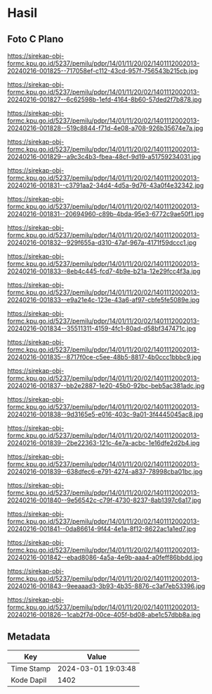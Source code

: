 # Hasil

## Foto C Plano

https://sirekap-obj-formc.kpu.go.id/5237/pemilu/pdpr/14/01/11/20/02/1401112002013-20240216-001825--717058ef-c112-43cd-957f-756543b215cb.jpg

https://sirekap-obj-formc.kpu.go.id/5237/pemilu/pdpr/14/01/11/20/02/1401112002013-20240216-001827--6c62598b-1efd-4164-8b60-57ded2f7b878.jpg

https://sirekap-obj-formc.kpu.go.id/5237/pemilu/pdpr/14/01/11/20/02/1401112002013-20240216-001828--519c8844-f71d-4e08-a708-926b35674e7a.jpg

https://sirekap-obj-formc.kpu.go.id/5237/pemilu/pdpr/14/01/11/20/02/1401112002013-20240216-001829--a9c3c4b3-fbea-48cf-9d19-a51759234031.jpg

https://sirekap-obj-formc.kpu.go.id/5237/pemilu/pdpr/14/01/11/20/02/1401112002013-20240216-001831--c3791aa2-34d4-4d5a-9d76-43a0f4e32342.jpg

https://sirekap-obj-formc.kpu.go.id/5237/pemilu/pdpr/14/01/11/20/02/1401112002013-20240216-001831--20694960-c89b-4bda-95e3-6772c9ae50f1.jpg

https://sirekap-obj-formc.kpu.go.id/5237/pemilu/pdpr/14/01/11/20/02/1401112002013-20240216-001832--929f655a-d310-47af-967a-4171f59dccc1.jpg

https://sirekap-obj-formc.kpu.go.id/5237/pemilu/pdpr/14/01/11/20/02/1401112002013-20240216-001833--8eb4c445-fcd7-4b9e-b21a-12e29fcc4f3a.jpg

https://sirekap-obj-formc.kpu.go.id/5237/pemilu/pdpr/14/01/11/20/02/1401112002013-20240216-001833--e9a21e4c-123e-43a6-af97-cbfe5fe5089e.jpg

https://sirekap-obj-formc.kpu.go.id/5237/pemilu/pdpr/14/01/11/20/02/1401112002013-20240216-001834--35511311-4159-4fc1-80ad-d58bf347471c.jpg

https://sirekap-obj-formc.kpu.go.id/5237/pemilu/pdpr/14/01/11/20/02/1401112002013-20240216-001835--8717f0ce-c5ee-48b5-8817-4b0ccc1bbbc9.jpg

https://sirekap-obj-formc.kpu.go.id/5237/pemilu/pdpr/14/01/11/20/02/1401112002013-20240216-001837--bb2e2887-1e20-45b0-92bc-beb5ac381adc.jpg

https://sirekap-obj-formc.kpu.go.id/5237/pemilu/pdpr/14/01/11/20/02/1401112002013-20240216-001838--9d3165e5-e016-403c-9a01-3f4445045ac8.jpg

https://sirekap-obj-formc.kpu.go.id/5237/pemilu/pdpr/14/01/11/20/02/1401112002013-20240216-001839--2be22363-121c-4e7a-acbc-1e16dfe2d2b4.jpg

https://sirekap-obj-formc.kpu.go.id/5237/pemilu/pdpr/14/01/11/20/02/1401112002013-20240216-001839--638dfec6-e791-4274-a837-78998cba01bc.jpg

https://sirekap-obj-formc.kpu.go.id/5237/pemilu/pdpr/14/01/11/20/02/1401112002013-20240216-001840--9e56542c-c79f-4730-8237-8ab1397c6a17.jpg

https://sirekap-obj-formc.kpu.go.id/5237/pemilu/pdpr/14/01/11/20/02/1401112002013-20240216-001841--0da86614-9f44-4e1a-8f12-8622ac1a1ed7.jpg

https://sirekap-obj-formc.kpu.go.id/5237/pemilu/pdpr/14/01/11/20/02/1401112002013-20240216-001842--ebad8086-4a5a-4e9b-aaa4-a0feff86bbdd.jpg

https://sirekap-obj-formc.kpu.go.id/5237/pemilu/pdpr/14/01/11/20/02/1401112002013-20240216-001843--9eeaaad3-3b93-4b35-8876-c3af7eb53396.jpg

https://sirekap-obj-formc.kpu.go.id/5237/pemilu/pdpr/14/01/11/20/02/1401112002013-20240216-001826--1cab2f7d-00ce-405f-bd08-abe1c57dbb8a.jpg


## Metadata

| Key        | Value               |
| ---------- | ------------------- |
| Time Stamp | 2024-03-01 19:03:48 |
| Kode Dapil | 1402                |




